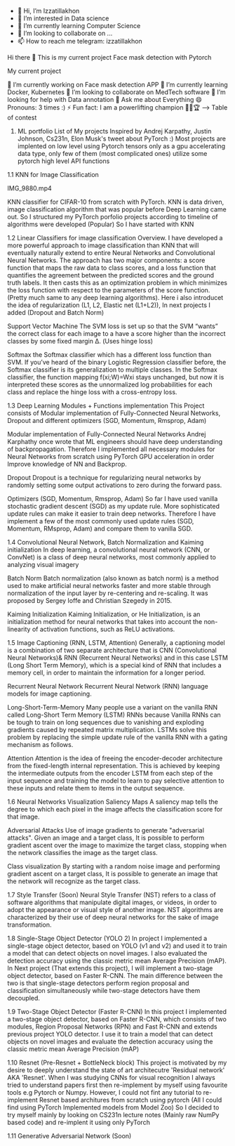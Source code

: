 - 👋 Hi, I’m Izzatillakhon 
- 👀 I’m interested in Data science
- 🌱 I’m currently learning Computer Science
- 💞️ I’m looking to collaborate on ...
- 📫 How to reach me telegram: izzatillakhon
<!---
Sultonkhujaev/Sultonkhujaev is a ✨ special ✨ repository because its `README.md` (this file) appears on your GitHub profile.
You can click the Preview link to take a look at your changes.
--->
Hi there 👋
This is my current project
Face mask detection with Pytorch

My current project

🔭 I’m currently working on Face mask detection APP
🌱 I’m currently learning Docker, Kubernetes
👯 I’m looking to collaborate on MedTech software
🤔 I’m looking for help with Data annotation
💬 Ask me about Everything
😄 Pronouns:  3 times :)
⚡ Fun fact: I am a powerlifting champion 🏋🏻🏆 -->
Table of contest


1. ML portfolio
List of My projects Inspired by Andrej Karpathy, Justin Johnson, Cs231n, Elon Musk's tweet about PyTorch :) Most projects are implented on low level using Pytorch tensors only as a gpu accelerating data type, only few of them (most complicated ones) utilize some pytorch high level API functions

1.1 KNN for Image Classification

IMG_9880.mp4


KNN classifier for CIFAR-10 from scratch with PyTorch. KNN is data driven, image classification algorithm that was popular before Deep Learning came out. So I structured my PyTorch porfolio projects according to timeline of algorithms were developed (Popular) So I have started with KNN

1.2 Linear Classifiers for image classification
Overview. I have developed a more powerful approach to image classification than KNN that will eventually naturally extend to entire Neural Networks and Convolutional Neural Networks. The approach has two major components: a score function that maps the raw data to class scores, and a loss function that quantifies the agreement between the predicted scores and the ground truth labels. It then casts this as an optimization problem in which minimizes the loss function with respect to the parameters of the score function. (Pretty much same to any deep learning algorithms). Here i also introducet the idea of regularization (L1, L2, Elastic net (L1+L2)), In next projects I added (Dropout and Batch Norm)

Support Vector Machine
The SVM loss is set up so that the SVM “wants” the correct class for each image to a have a score higher than the incorrect classes by some fixed margin Δ. (Uses hinge loss)

Softmax
the Softmax classifier which has a different loss function than SVM. If you’ve heard of the binary Logistic Regression classifier before, the Softmax classifier is its generalization to multiple classes. In the Softmax classifier, the function mapping f(xi;W)=Wxi stays unchanged, but now it is interpreted these scores as the unnormalized log probabilities for each class and replace the hinge loss with a cross-entropy loss.

1.3 Deep Learning Modules + Functions implementation
This Project consists of Modular implementation of Fully-Connected Neural Networks, Dropout and different optimizers (SGD, Momentum, Rmsprop, Adam)

Modular implementation of Fully-Connected Neural Networks
Andrej Karphathy once wrote that ML engineers should have deep understanding of backpropagation. Therefore I implemented all necessary modules for Neural Networks from scratch using PyTorch GPU acceleration in order Improve knowledge of NN and Backprop.

Dropout
Dropout is a technique for regularizing neural networks by randomly setting some output activations to zero during the forward pass.

Optimizers (SGD, Momentum, Rmsprop, Adam)
So far I have used vanilla stochastic gradient descent (SGD) as my update rule. More sophisticated update rules can make it easier to train deep networks. Therefore I have implement a few of the most commonly used update rules (SGD, Momentum, RMsprop, Adam) and compare them to vanilla SGD.

1.4 Convolutional Neural Network, Batch Normalization and Kaiming initialization
In deep learning, a convolutional neural network (CNN, or ConvNet) is a class of deep neural networks, most commonly applied to analyzing visual imagery

Batch Norm
Batch normalization (also known as batch norm) is a method used to make artificial neural networks faster and more stable through normalization of the input layer by re-centering and re-scaling. It was proposed by Sergey Ioffe and Christian Szegedy in 2015.

Kaiming Initialization
Kaiming Initialization, or He Initialization, is an initialization method for neural networks that takes into account the non-linearity of activation functions, such as ReLU activations.

1.5 Image Captioning (RNN, LSTM, Attention)
Generally, a captioning model is a combination of two separate architecture that is CNN (Convolutional Neural Networks)& RNN (Recurrent Neural Networks) and in this case LSTM (Long Short Term Memory), which is a special kind of RNN that includes a memory cell, in order to maintain the information for a longer period.

Recurrent Neural Network
Recurrent Neural Network (RNN) language models for image captioning.

Long-Short-Term-Memory
Many people use a variant on the vanilla RNN called Long-Short Term Memory (LSTM) RNNs because Vanilla RNNs can be tough to train on long sequences due to vanishing and exploding gradients caused by repeated matrix multiplication. LSTMs solve this problem by replacing the simple update rule of the vanilla RNN with a gating mechanism as follows.

Attention
Attention is the idea of freeing the encoder-decoder architecture from the fixed-length internal representation. This is achieved by keeping the intermediate outputs from the encoder LSTM from each step of the input sequence and training the model to learn to pay selective attention to these inputs and relate them to items in the output sequence.

1.6 Neural Networks Visualization
Saliency Maps
A saliency map tells the degree to which each pixel in the image affects the classification score for that image.

Adversarial Attacks
Use of image gradients to generate "adversarial attacks". Given an image and a target class, It is possible to perform gradient ascent over the image to maximize the target class, stopping when the network classifies the image as the target class.

Class visualization
By starting with a random noise image and performing gradient ascent on a target class, It is possible to generate an image that the network will recognize as the target class.

1.7 Style Transfer (Soon)
Neural Style Transfer (NST) refers to a class of software algorithms that manipulate digital images, or videos, in order to adopt the appearance or visual style of another image. NST algorithms are characterized by their use of deep neural networks for the sake of image transformation.

1.8 Single-Stage Object Detector (YOLO 2)
In project I implemented a single-stage object detector, based on YOLO (v1 and v2) and used it to train a model that can detect objects on novel images. I also evaluated the detection accuracy using the classic metric mean Average Precision (mAP). In Next project (That extends this project), I will implement a two-stage object detector, based on Faster R-CNN. The main difference between the two is that single-stage detectors perform region proposal and classification simultaneously while two-stage detectors have them decoupled.

1.9 Two-Stage Object Detector (Faster R-CNN)
In this project I implemented a two-stage object detector, based on Faster R-CNN, which consists of two modules, Region Proposal Networks (RPN) and Fast R-CNN and extends previous project YOLO detector. I use it to train a model that can detect objects on novel images and evaluate the detection accuracy using the classic metric mean Average Precision (mAP)

1.10 Resnet (Pre-Resnet + BottleNeck block)
This project is motivated by my desire to deeply understand the state of art architecutre 'Residual network' AKA 'Resnet'. When I was studying CNNs for visual recognition I always tried to understand papers first then re-implement by myself using favourite tools e.g Pytorch or Numpy. However, I could not fint any tutorial to re-implement Resnet based architures from scratch using pytorch (All I could find using PyTorch Implemented models from Model Zoo) So I decided to try myself mainly by looking on CS231n lecture notes (Mainly raw NumPy based code) and re-implent it using only PyTorch

1.11 Generative Adversarial Network
(Soon)
